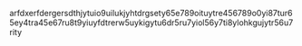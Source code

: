 arfdxerfdergersdthjytuio9uilukjyhtdrgsety65e789oituytre456789o0yi87tur65ey4tra45e67ru8t9yiuyfdtrerw5uykigytu6dr5ru7yiol56y7ti8ylohkgujytr56u7rity
